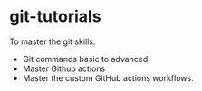 # git-tutorials
To master the git skills.
  - Git commands basic to advanced
  - Master Github actions
  - Master the custom GitHub actions workflows.
